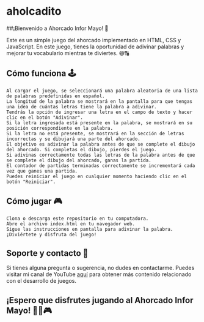 # aholcadito

##¡Bienvenido a Ahorcado Infor Mayo! 🎉

Este es un simple juego del ahorcado implementado en HTML, CSS y JavaScript. En este juego, tienes la oportunidad de adivinar palabras y mejorar tu vocabulario mientras te diviertes. 😄🔠

## Cómo funciona 🕹️

    Al cargar el juego, se seleccionará una palabra aleatoria de una lista de palabras predefinidas en español.
    La longitud de la palabra se mostrará en la pantalla para que tengas una idea de cuántas letras tiene la palabra a adivinar.
    Tendrás la opción de ingresar una letra en el campo de texto y hacer clic en el botón "Adivinar".
    Si la letra ingresada está presente en la palabra, se mostrará en su posición correspondiente en la palabra.
    Si la letra no está presente, se mostrará en la sección de letras incorrectas y se dibujará una parte del ahorcado.
    El objetivo es adivinar la palabra antes de que se complete el dibujo del ahorcado. Si completas el dibujo, pierdes el juego.
    Si adivinas correctamente todas las letras de la palabra antes de que se complete el dibujo del ahorcado, ganas la partida.
    El contador de partidas terminadas correctamente se incrementará cada vez que ganes una partida.
    Puedes reiniciar el juego en cualquier momento haciendo clic en el botón "Reiniciar".

## Cómo jugar 🎮

    Clona o descarga este repositorio en tu computadora.
    Abre el archivo index.html en tu navegador web.
    Sigue las instrucciones en pantalla para adivinar la palabra.
    ¡Diviértete y disfruta del juego!

## Soporte y contacto 📧

Si tienes alguna pregunta o sugerencia, no dudes en contactarme. Puedes visitar mi canal de YouTube [aquí](https://youtube.com/@Infor_mayo) para obtener más contenido relacionado con el desarrollo de juegos.

## ¡Espero que disfrutes jugando al Ahorcado Infor Mayo! 🤩🔠🎮
